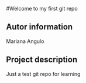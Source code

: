 #Welcome to my first git repo

## Autor information
Mariana Angulo 

## Project description
Just a test git repo for learning
